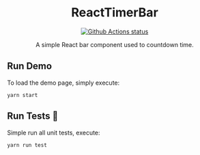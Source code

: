 <h1 align="center">ReactTimerBar</h1>

<p align="center">
  <a href="https://github.com/thuoe/react-timer-bar/actions/workflows/github-actions-demo.yml">
    <img src="https://github.com/thuoe/react-timer-bar/actions/workflows/github-actions-demo.yml/badge.svg" alt="Github Actions status">
  </a>
</p>

<p align="center">A simple React bar component used to countdown time.</p>

## Run Demo

To load the demo page, simply execute:

```
yarn start
```

## Run Tests 🧪


Simple run all unit tests, execute: 

```
yarn run test
```
